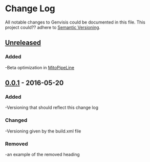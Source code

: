 # Change Log
All notable changes to Genvisis could be documented in this file.
This project could?? adhere to [Semantic Versioning](http://semver.org/).

## [Unreleased]
### Added
-Beta optimization in [MitoPipeLine](https://github.com/npankrat/Genvisis/commits/master/src/cnv/manage/MitoPipeline.java)

## [0.0.1] - 2016-05-20
### Added
-Versioning that should reflect this change log
### Changed 
-Versioning given by the build.xml file
### Removed
-an example of the removed heading

[//]: # (If we have actual versioning, we could do something like [0.0.2]: https://github.com/npankrat/Genvisis/compare/v0.0.1...v0.0.2)
 
[Unreleased]: https://github.com/npankrat/Genvisis/compare/master...HEAD
[0.0.1]: https://github.com/npankrat/Genvisis/compare/master...HEAD
